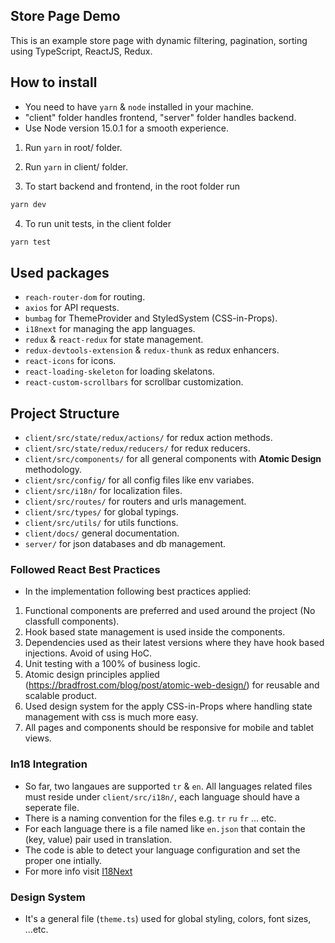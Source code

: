 ## Store Page Demo

This is an example store page with dynamic filtering, pagination, sorting using TypeScript, ReactJS, Redux.

## How to install

- You need to have `yarn` & `node` installed in your machine.
- "client" folder handles frontend, "server" folder handles backend.
- Use Node version 15.0.1 for a smooth experience.

1. Run `yarn` in root/ folder.
2. Run `yarn` in client/ folder.

3. To start backend and frontend, in the root folder run

```bash
yarn dev
```

4. To run unit tests, in the client folder

```bash
yarn test
```

## Used packages

- `reach-router-dom` for routing.
- `axios` for API requests.
- `bumbag` for ThemeProvider and StyledSystem (CSS-in-Props).
- `i18next` for managing the app languages.
- `redux` & `react-redux` for state management.
- `redux-devtools-extension` & `redux-thunk` as redux enhancers.
- `react-icons` for icons.
- `react-loading-skeleton` for loading skelatons.
- `react-custom-scrollbars` for scrollbar customization.

## Project Structure

- `client/src/state/redux/actions/` for redux action methods.
- `client/src/state/redux/reducers/` for redux reducers.
- `client/src/components/` for all general components with **Atomic Design** methodology.
- `client/src/config/` for all config files like env variabes.
- `client/src/i18n/` for localization files.
- `client/src/routes/` for routers and urls management.
- `client/src/types/` for global typings.
- `client/src/utils/` for utils functions.
- `client/docs/` general documentation.
- `server/` for json databases and db management.

### Followed React Best Practices

- In the implementation following best practices applied:

1. Functional components are preferred and used around the project (No classfull components).
2. Hook based state management is used inside the components.
3. Dependencies used as their latest versions where they have hook based injections. Avoid of using HoC.
4. Unit testing with a 100% of business logic.
5. Atomic design principles applied (https://bradfrost.com/blog/post/atomic-web-design/) for reusable and scalable product.
6. Used design system for the apply CSS-in-Props where handling state management with css is much more easy.
7. All pages and components should be responsive for mobile and tablet views.

### In18 Integration

- So far, two langaues are supported `tr` & `en`. All languages related files must reside under `client/src/i18n/`, each language should have a seperate file.
- There is a naming convention for the files e.g. `tr` `ru` `fr` ... etc.
- For each language there is a file named like `en.json` that contain the (key, value) pair used in translation.
- The code is able to detect your language configuration and set the proper one intially.
- For more info visit [I18Next](https://www.i18next.com/)

### Design System

- It's a general file (`theme.ts`) used for global styling, colors, font sizes, ...etc.
